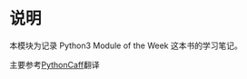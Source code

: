 # 说明

本模块为记录 Python3 Module of the Week 这本书的学习笔记。

主要参考[PythonCaff](https://pythoncaff.com/docs/pymotw)翻译
